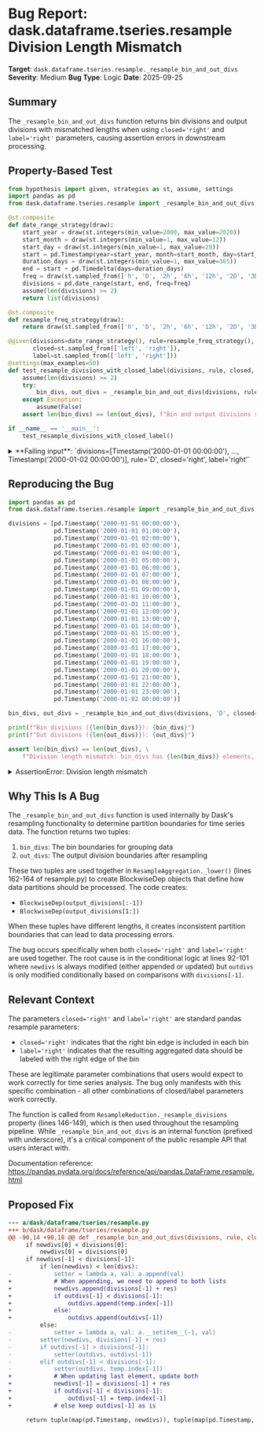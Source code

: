# Bug Report: dask.dataframe.tseries.resample Division Length Mismatch

**Target**: `dask.dataframe.tseries.resample._resample_bin_and_out_divs`
**Severity**: Medium
**Bug Type**: Logic
**Date**: 2025-09-25

## Summary

The `_resample_bin_and_out_divs` function returns bin divisions and output divisions with mismatched lengths when using `closed='right'` and `label='right'` parameters, causing assertion errors in downstream processing.

## Property-Based Test

```python
from hypothesis import given, strategies as st, assume, settings
import pandas as pd
from dask.dataframe.tseries.resample import _resample_bin_and_out_divs

@st.composite
def date_range_strategy(draw):
    start_year = draw(st.integers(min_value=2000, max_value=2020))
    start_month = draw(st.integers(min_value=1, max_value=12))
    start_day = draw(st.integers(min_value=1, max_value=28))
    start = pd.Timestamp(year=start_year, month=start_month, day=start_day)
    duration_days = draw(st.integers(min_value=1, max_value=365))
    end = start + pd.Timedelta(days=duration_days)
    freq = draw(st.sampled_from(['h', 'D', '2h', '6h', '12h', '2D', '3D']))
    divisions = pd.date_range(start, end, freq=freq)
    assume(len(divisions) >= 2)
    return list(divisions)

@st.composite
def resample_freq_strategy(draw):
    return draw(st.sampled_from(['h', 'D', '2h', '6h', '12h', '2D', '3D', 'W']))

@given(divisions=date_range_strategy(), rule=resample_freq_strategy(),
       closed=st.sampled_from(['left', 'right']),
       label=st.sampled_from(['left', 'right']))
@settings(max_examples=50)
def test_resample_divisions_with_closed_label(divisions, rule, closed, label):
    assume(len(divisions) >= 2)
    try:
        bin_divs, out_divs = _resample_bin_and_out_divs(divisions, rule, closed=closed, label=label)
    except Exception:
        assume(False)
    assert len(bin_divs) == len(out_divs), f"Bin and output divisions should have same length: bin_divs has {len(bin_divs)} elements, out_divs has {len(out_divs)} elements"

if __name__ == '__main__':
    test_resample_divisions_with_closed_label()
```

<details>

<summary>
**Failing input**: `divisions=[Timestamp('2000-01-01 00:00:00'), ..., Timestamp('2000-01-02 00:00:00')], rule='D', closed='right', label='right'`
</summary>
```
Traceback (most recent call last):
  File "/home/npc/pbt/agentic-pbt/worker_/57/hypo.py", line 35, in <module>
    test_resample_divisions_with_closed_label()
    ~~~~~~~~~~~~~~~~~~~~~~~~~~~~~~~~~~~~~~~~~^^
  File "/home/npc/pbt/agentic-pbt/worker_/57/hypo.py", line 23, in test_resample_divisions_with_closed_label
    closed=st.sampled_from(['left', 'right']),
            ^^^
  File "/home/npc/miniconda/lib/python3.13/site-packages/hypothesis/core.py", line 2124, in wrapped_test
    raise the_error_hypothesis_found
  File "/home/npc/pbt/agentic-pbt/worker_/57/hypo.py", line 32, in test_resample_divisions_with_closed_label
    assert len(bin_divs) == len(out_divs), f"Bin and output divisions should have same length: bin_divs has {len(bin_divs)} elements, out_divs has {len(out_divs)} elements"
           ^^^^^^^^^^^^^^^^^^^^^^^^^^^^^^
AssertionError: Bin and output divisions should have same length: bin_divs has 3 elements, out_divs has 2 elements
Falsifying example: test_resample_divisions_with_closed_label(
    divisions=[Timestamp('2000-01-01 00:00:00'),
     Timestamp('2000-01-01 01:00:00'),
     Timestamp('2000-01-01 02:00:00'),
     Timestamp('2000-01-01 03:00:00'),
     Timestamp('2000-01-01 04:00:00'),
     Timestamp('2000-01-01 05:00:00'),
     Timestamp('2000-01-01 06:00:00'),
     Timestamp('2000-01-01 07:00:00'),
     Timestamp('2000-01-01 08:00:00'),
     Timestamp('2000-01-01 09:00:00'),
     Timestamp('2000-01-01 10:00:00'),
     Timestamp('2000-01-01 11:00:00'),
     Timestamp('2000-01-01 12:00:00'),
     Timestamp('2000-01-01 13:00:00'),
     Timestamp('2000-01-01 14:00:00'),
     Timestamp('2000-01-01 15:00:00'),
     Timestamp('2000-01-01 16:00:00'),
     Timestamp('2000-01-01 17:00:00'),
     Timestamp('2000-01-01 18:00:00'),
     Timestamp('2000-01-01 19:00:00'),
     Timestamp('2000-01-01 20:00:00'),
     Timestamp('2000-01-01 21:00:00'),
     Timestamp('2000-01-01 22:00:00'),
     Timestamp('2000-01-01 23:00:00'),
     Timestamp('2000-01-02 00:00:00')],
    rule='D',
    closed='right',
    label='right',
)
```
</details>

## Reproducing the Bug

```python
import pandas as pd
from dask.dataframe.tseries.resample import _resample_bin_and_out_divs

divisions = [pd.Timestamp('2000-01-01 00:00:00'),
             pd.Timestamp('2000-01-01 01:00:00'),
             pd.Timestamp('2000-01-01 02:00:00'),
             pd.Timestamp('2000-01-01 03:00:00'),
             pd.Timestamp('2000-01-01 04:00:00'),
             pd.Timestamp('2000-01-01 05:00:00'),
             pd.Timestamp('2000-01-01 06:00:00'),
             pd.Timestamp('2000-01-01 07:00:00'),
             pd.Timestamp('2000-01-01 08:00:00'),
             pd.Timestamp('2000-01-01 09:00:00'),
             pd.Timestamp('2000-01-01 10:00:00'),
             pd.Timestamp('2000-01-01 11:00:00'),
             pd.Timestamp('2000-01-01 12:00:00'),
             pd.Timestamp('2000-01-01 13:00:00'),
             pd.Timestamp('2000-01-01 14:00:00'),
             pd.Timestamp('2000-01-01 15:00:00'),
             pd.Timestamp('2000-01-01 16:00:00'),
             pd.Timestamp('2000-01-01 17:00:00'),
             pd.Timestamp('2000-01-01 18:00:00'),
             pd.Timestamp('2000-01-01 19:00:00'),
             pd.Timestamp('2000-01-01 20:00:00'),
             pd.Timestamp('2000-01-01 21:00:00'),
             pd.Timestamp('2000-01-01 22:00:00'),
             pd.Timestamp('2000-01-01 23:00:00'),
             pd.Timestamp('2000-01-02 00:00:00')]

bin_divs, out_divs = _resample_bin_and_out_divs(divisions, 'D', closed='right', label='right')

print(f"Bin divisions ({len(bin_divs)}): {bin_divs}")
print(f"Out divisions ({len(out_divs)}): {out_divs}")

assert len(bin_divs) == len(out_divs), \
    f"Division length mismatch: bin_divs has {len(bin_divs)} elements, out_divs has {len(out_divs)} elements"
```

<details>

<summary>
AssertionError: Division length mismatch
</summary>
```
Bin divisions (3): (Timestamp('2000-01-01 00:00:00'), Timestamp('2000-01-01 00:00:00.000000001'), Timestamp('2000-01-02 00:00:00.000000001'))
Out divisions (2): (Timestamp('2000-01-01 00:00:00'), Timestamp('2000-01-02 00:00:00'))
Traceback (most recent call last):
  File "/home/npc/pbt/agentic-pbt/worker_/57/repo.py", line 35, in <module>
    assert len(bin_divs) == len(out_divs), \
           ^^^^^^^^^^^^^^^^^^^^^^^^^^^^^^
AssertionError: Division length mismatch: bin_divs has 3 elements, out_divs has 2 elements
```
</details>

## Why This Is A Bug

The `_resample_bin_and_out_divs` function is used internally by Dask's resampling functionality to determine partition boundaries for time series data. The function returns two tuples:
1. `bin_divs`: The bin boundaries for grouping data
2. `out_divs`: The output division boundaries after resampling

These two tuples are used together in `ResampleAggregation._lower()` (lines 162-164 of resample.py) to create BlockwiseDep objects that define how data partitions should be processed. The code creates:
- `BlockwiseDep(output_divisions[:-1])`
- `BlockwiseDep(output_divisions[1:])`

When these tuples have different lengths, it creates inconsistent partition boundaries that can lead to data processing errors.

The bug occurs specifically when both `closed='right'` and `label='right'` are used together. The root cause is in the conditional logic at lines 92-101 where `newdivs` is always modified (either appended or updated) but `outdivs` is only modified conditionally based on comparisons with `divisions[-1]`.

## Relevant Context

The parameters `closed='right'` and `label='right'` are standard pandas resample parameters:
- `closed='right'` indicates that the right bin edge is included in each bin
- `label='right'` indicates that the resulting aggregated data should be labeled with the right edge of the bin

These are legitimate parameter combinations that users would expect to work correctly for time series analysis. The bug only manifests with this specific combination - all other combinations of closed/label parameters work correctly.

The function is called from `ResampleReduction._resample_divisions` property (lines 146-149), which is then used throughout the resampling pipeline. While `_resample_bin_and_out_divs` is an internal function (prefixed with underscore), it's a critical component of the public resample API that users interact with.

Documentation reference: https://pandas.pydata.org/docs/reference/api/pandas.DataFrame.resample.html

## Proposed Fix

```diff
--- a/dask/dataframe/tseries/resample.py
+++ b/dask/dataframe/tseries/resample.py
@@ -90,14 +90,18 @@ def _resample_bin_and_out_divs(divisions, rule, closed="left", label="left"):
     if newdivs[0] < divisions[0]:
         newdivs[0] = divisions[0]
     if newdivs[-1] < divisions[-1]:
         if len(newdivs) < len(divs):
-            setter = lambda a, val: a.append(val)
+            # When appending, we need to append to both lists
+            newdivs.append(divisions[-1] + res)
+            if outdivs[-1] < divisions[-1]:
+                outdivs.append(temp.index[-1])
+            else:
+                outdivs.append(outdivs[-1])
         else:
-            setter = lambda a, val: a.__setitem__(-1, val)
-        setter(newdivs, divisions[-1] + res)
-        if outdivs[-1] > divisions[-1]:
-            setter(outdivs, outdivs[-1])
-        elif outdivs[-1] < divisions[-1]:
-            setter(outdivs, temp.index[-1])
+            # When updating last element, update both
+            newdivs[-1] = divisions[-1] + res
+            if outdivs[-1] < divisions[-1]:
+                outdivs[-1] = temp.index[-1]
+            # else keep outdivs[-1] as is

     return tuple(map(pd.Timestamp, newdivs)), tuple(map(pd.Timestamp, outdivs))
```